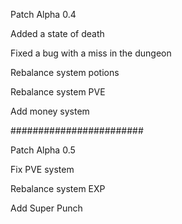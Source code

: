 
Patch Alpha 0.4

Added a state of death

Fixed a bug with a miss in the dungeon

Rebalance system potions

Rebalance system PVE

Add money system

########################

Patch Alpha 0.5

Fix PVE system

Rebalance system EXP

Add Super Punch
